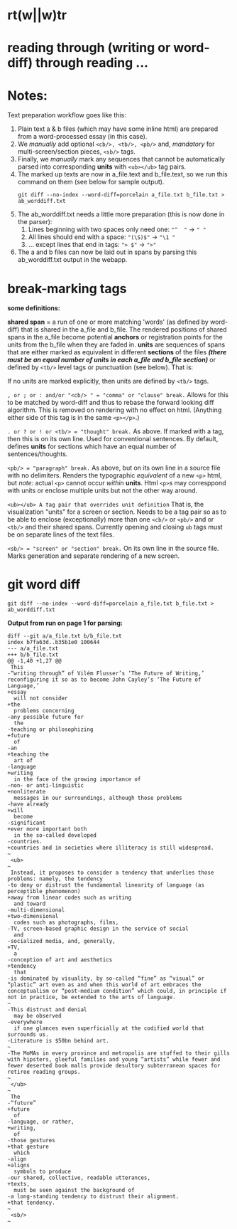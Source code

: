 # rt(w||w)tr
# reading through (writing or word-diff) through reading ...

# Notes:

Text preparation workflow goes like this:

1. Plain text a & b files (which may have some inline html) are prepared from a word-processed essay (in this case).
2. We _manually_ add optional `<cb/>, <tb/>, <pb/>` and, *mandatory* for multi-screen/section pieces, `<sb/>` tags.
3. Finally, we _manually_ mark any sequences that cannot be automatically parsed into corresponding **units** with `<ub></ub>` tag pairs.
4. The marked up texts are now in a\_file.text and b\_file.text, so we run this command on them (see below for sample output).
	```
	git diff --no-index --word-diff=porcelain a_file.txt b_file.txt > ab_worddiff.txt
	```
5. The ab\_worddiff.txt needs a little more preparation (this is now done in the parser):
	1. Lines beginning with two spaces only need one: `"^  "` &rarr; `" "`
	2. All lines should end with a space: `"(\S)$"` &rarr; `"\1 "`
	3. ... except lines that end in tags: `"> $"` &rarr; `">"`
6. The a and b files can now be laid out in spans by parsing this ab\_worddiff.txt output in the webapp.


# break-marking tags

**some definitions:**

**shared span** = a run of one or more matching 'words' (as defined by word-diff) that is shared in the a\_file and b\_file. The rendered positions of shared spans in the a\_file become potential **anchors** or registration points for the units from the b\_file when they are faded in. **units** are sequences of spans that are either marked as equivalent in different **sections** of the files ***(there must be an equal number of units in each a\_file and b\_file section)*** or defined by `<tb/>` level tags or punctuatiion (see below). That is:

If no units are marked explicitly, then units are defined by `<tb/>` tags.

`, or ; or : and/or "<cb/> " = "comma" or "clause" break.` Allows for this to be matched by word-diff and thus to rebase the forward looking diff algorithm. This is removed on rendering with no effect on html. (Anything either side of this tag is in the same `<p></p>`.)

`. or ? or ! or <tb/> = "thought" break.` As above. If marked with a tag, then this is on its own line. Used for conventional sentences. By default, defines **units** for sections which have an equal number of sentences/thoughts.

`<pb/> = "paragraph" break.` As above, but on its own line in a source file with no delimiters. Renders the typographic _equivalent_ of a new `<p>` html, but _note:_ actual `<p>` cannot occur _within_ **units**. Html `<p>`s may corresppond with units or enclose multiple units but not the other way around.

`<ub></ub> A tag pair that overrides unit definition` That is, the visualization "units" for a screen or section. Needs to be a tag pair so as to be able to enclose (exceptionally) more than one `<cb/>` or `<pb/>` and or `<tb/>` and their shared spans. Currently opening and closing `ub` tags must be on separate lines of the text files.

`<sb/> = "screen" or "section" break.` On its own line in the source file. Marks generation and separate rendering of a new screen.

# git word diff

`git diff --no-index --word-diff=porcelain a_file.txt b_file.txt > ab_worddiff.txt`

**Output from run on page 1 for parsing:**

```
diff --git a/a_file.txt b/b_file.txt
index b7fa63d..b35b1e0 100644
--- a/a_file.txt
+++ b/b_file.txt
@@ -1,40 +1,27 @@
 This 
-“writing through” of Vilém Flusser’s ‘The Future of Writing,’ reconfiguring it so as to become John Cayley’s ‘The Future of Language,’
+essay
  will not consider 
+the
  problems concerning
-any possible future for
  the 
-teaching or philosophizing
+future
  of 
-an
+teaching the
  art of 
-language
+writing
  in the face of the growing importance of 
-non- or anti-linguistic
+nonliterate
  messages in our surroundings, although those problems 
-have already
+will
  become 
-significant
+ever more important both
  in the so-called developed 
-countries.
+countries and in societies where illiteracy is still widespread.
~
 <ub>
~
 Instead, it proposes to consider a tendency that underlies those problems: namely, the tendency 
-to deny or distrust the fundamental linearity of language (as perceptible phenomenon)
+away from linear codes such as writing
  and toward 
-multi-dimensional
+two-dimensional
  codes such as photographs, films,
-TV, screen-based graphic design in the service of social
  and 
-socialized media, and, generally,
+TV,
  a 
-conception of art and aesthetics
+tendency
  that
-is dominated by visuality, by so-called “fine” as “visual” or “plastic” art even as and when this world of art embraces the conceptualism or “post-medium condition” which could, in principle if not in practice, be extended to the arts of language.
~
-This distrust and denial
  may be observed
-everywhere
  if one glances even superficially at the codified world that surrounds us.
-Literature is $50bn behind art.
~
-The MoMAs in every province and metropolis are stuffed to their gills with hipsters, gleeful families and young “artists” while fewer and fewer deserted book malls provide desultory subterranean spaces for retiree reading groups.
~
 </ub>
~
 The 
-“future”
+future
  of 
-language, or rather,
+writing,
  of 
-those gestures
+that gesture
  which 
-align
+aligns
  symbols to produce 
-our shared, collective, readable utterances,
+texts,
  must be seen against the background of 
-a long-standing tendency to distrust their alignment.
+that tendency.
~
 <sb/>
~
```

